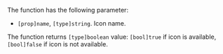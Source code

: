 The function has the following parameter:

- `[prop]name`, `[type]string`. Icon name.

The function returns `[type]boolean` value: `[bool]true` if icon is available, `[bool]false` if icon is not available.
